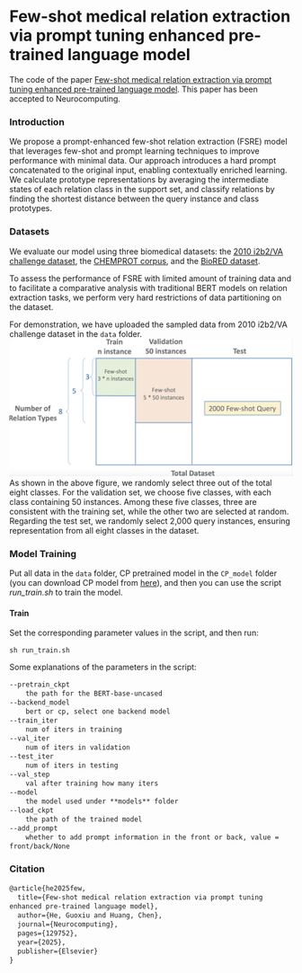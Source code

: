 # Few-shot medical relation extraction via prompt tuning enhanced pre-trained language model
The code of the paper [Few-shot medical relation extraction via prompt tuning enhanced pre-trained language model](https://www.sciencedirect.com/science/article/pii/S0925231225004242). This paper has been accepted to Neurocomputing.

### Introduction
We propose a prompt-enhanced few-shot relation extraction (FSRE) model that leverages few-shot and prompt learning techniques to improve performance with minimal data. Our approach introduces a hard prompt concatenated to the original input, enabling contextually enriched learning. We calculate prototype representations by averaging the intermediate states of each relation class in the support set, and classify relations by finding the shortest distance between the query instance and class prototypes. 

<!-- ### Environments
- ``python 3``
- ``PyTorch 1.7.1``
- ``transformers 4.6.0`` -->

### Datasets
We evaluate our model using three biomedical datasets: the [2010 i2b2/VA challenge dataset](https://doi.org/10.1136/amiajnl-2011-000203), the [CHEMPROT corpus](https://biocreative.bioinformatics.udel.edu/tasks/biocreative-vi/track-5/), and the [BioRED dataset](https://doi.org/10.1093/bib/bbac282).

To assess the performance of FSRE with limited amount of training data and to facilitate a comparative analysis with traditional BERT models on relation extraction tasks, we perform very hard restrictions of data partitioning on the dataset.

For demonstration, we have uploaded the sampled data from 2010 i2b2/VA challenge dataset in the `data` folder. ![Figure 1](./figures/Training_Settings.png) 
As shown in the above figure, we randomly select three out of the total eight classes. For the validation set, we choose five classes, with each class containing 50 instances. Among these five classes, three are consistent with the training set, while the other two are selected at random. Regarding the test set, we randomly select 2,000 query instances, ensuring representation from all eight classes in the dataset.

### Model Training
Put all data in the `data` folder, CP pretrained model in the `CP_model` folder (you can download CP model from [here](https://github.com/thunlp/RE-Context-or-Names/tree/master/pretrain)), and then you can use the script *run_train.sh* to train the model.

#### Train
Set the corresponding parameter values in the script, and then run:
```
sh run_train.sh
```
Some explanations of the parameters in the script:
```
--pretrain_ckpt
	the path for the BERT-base-uncased
--backend_model
	bert or cp, select one backend model
--train_iter
	num of iters in training
--val_iter
	num of iters in validation
--test_iter
	num of iters in testing
--val_step
	val after training how many iters
--model
	the model used under **models** folder
--load_ckpt
	the path of the trained model
--add_prompt
	whether to add prompt information in the front or back, value = front/back/None
```

### Citation
<!-- He, G., & Huang, C. (2025). Few-shot medical relation extraction via prompt tuning enhanced pre-trained language model. Neurocomputing, 129752. -->
```
@article{he2025few,
  title={Few-shot medical relation extraction via prompt tuning enhanced pre-trained language model},
  author={He, Guoxiu and Huang, Chen},
  journal={Neurocomputing},
  pages={129752},
  year={2025},
  publisher={Elsevier}
}
```